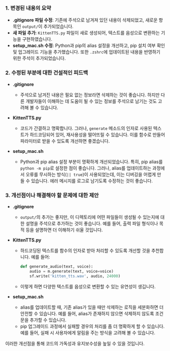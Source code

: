 ### 1. 변경된 내용의 요약
- **.gitignore 파일 수정**: 기존에 주석으로 남겨져 있던 내용이 삭제되었고, 새로운 항목인 `output/`이 추가되었습니다.
- **새 파일 추가**: `KittenTTS.py` 파일이 새로 생성되어, 텍스트를 음성으로 변환하는 기능을 구현하였습니다.
- **setup_mac.sh 수정**: Python과 pip의 alias 설정을 개선하고, pip 설치 여부 확인 및 업그레이드 기능을 추가했습니다. 또한 `.zshrc`에 업데이트된 내용을 반영하기 위한 주석이 추가되었습니다.

### 2. 수정된 부분에 대한 건설적인 피드백
- **.gitignore**
  - 주석으로 남겨진 내용은 필요 없는 정보라면 삭제하는 것이 좋습니다. 하지만 다른 개발자들이 이해하는 데 도움이 될 수 있는 정보를 주석으로 남기는 것도 고려해 볼 수 있습니다.
  
- **KittenTTS.py**
  - 코드가 간결하고 명확합니다. 그러나, `generate` 메소드의 인자로 사용된 텍스트가 하드코딩되어 있어, 재사용성을 떨어뜨릴 수 있습니다. 이를 함수로 만들어 파라미터로 받을 수 있도록 개선하면 좋겠습니다.

- **setup_mac.sh**
  - Python과 pip alias 설정 부분이 명확하게 개선되었습니다. 특히, pip alias를 `python -m pip`로 설정한 점이 좋습니다. 그러나, alias를 업데이트하는 과정에서 오류를 무시하는 방식(`|| true`)이 사용되었는데, 이는 디버깅을 어렵게 만들 수 있습니다. 에러 메시지를 로그로 남기도록 수정하는 것이 좋습니다.

### 3. 개선점이나 해결해야 할 문제에 대한 제안
- **.gitignore**
  - `output/`의 추가는 좋지만, 이 디렉토리에 어떤 파일들이 생성될 수 있는지에 대한 설명을 주석으로 추가하는 것이 좋습니다. 예를 들어, 출력 파일 형식이나 목적 등을 설명하면 더 이해하기 쉬울 것입니다.

- **KittenTTS.py**
  - 하드코딩된 텍스트를 함수의 인자로 받아 처리할 수 있도록 개선할 것을 추천합니다. 예를 들어:
    ```python
    def generate_audio(text, voice):
        audio = m.generate(text, voice=voice)
        sf.write('kitten_tts.wav', audio, 24000)
    ```
  - 이렇게 하면 다양한 텍스트를 음성으로 변환할 수 있는 유연성이 생깁니다.

- **setup_mac.sh**
  - alias를 업데이트할 때, 기존 alias가 있을 때만 삭제하는 로직을 세분화하면 더 안전할 수 있습니다. 예를 들어, alias가 존재하지 않으면 삭제하지 않도록 조건문을 추가할 수 있습니다.
  - pip 업그레이드 과정에서 실패할 경우의 처리를 좀 더 명확하게 할 수 있습니다. 예를 들어, 실패 시 사용자에게 알림을 주는 방식을 고려해 볼 수 있습니다.

이러한 개선점을 통해 코드의 가독성과 유지보수성을 높일 수 있을 것입니다.
